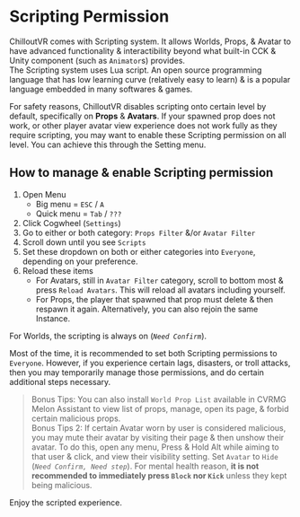 # Scripting Permission

ChilloutVR comes with Scripting system. It allows Worlds, Props, & Avatar to have advanced functionality & interactibility beyond what built-in CCK & Unity component (such as `Animator`s) provides.  
The Scripting system uses Lua script. An open source programming language that has low learning curve (relatively easy to learn) & is a popular language embedded in many softwares & games.

For safety reasons, ChilloutVR disables scripting onto certain level by default, specifically on **Props** & **Avatars**. If your spawned prop does not work, or other player avatar view experience does not work fully as they require scripting, you may want to enable these Scripting permission on all level. You can achieve this through the Setting menu.

## How to manage & enable Scripting permission

1. Open Menu
    - Big menu = `ESC` / `A`
    - Quick menu = `Tab` / `???`
1. Click Cogwheel (`Settings`)
1. Go to either or both category: `Props Filter` &/or `Avatar Filter`
1. Scroll down until you see `Scripts`
1. Set these dropdown on both or either categories into `Everyone`, depending on your preference.
1. Reload these items
    - For Avatars, still in `Avatar Filter` category, scroll to bottom most & press `Reload Avatars`. This will reload all avatars including yourself.
    - For Props, the player that spawned that prop must delete & then respawn it again. Alternatively, you can also rejoin the same Instance.

For Worlds, the scripting is always on (*`Need Confirm`*).

Most of the time, it is recommended to set both Scripting permissions to `Everyone`. However, if you experience certain lags, disasters, or troll attacks, then you may temporarily manage those permissions, and do certain additional steps necessary.

> Bonus Tips: You can also install `World Prop List` available in CVRMG Melon Assistant to view list of props, manage, open its page, & forbid certain malicious props.  
> Bonus Tips 2: If certain Avatar worn by user is considered malicious, you may mute their avatar by visiting their page & then unshow their avatar. To do this, open any menu, Press & Hold Alt while aiming to that user & click, and view their visibility setting. Set `Avatar` to `Hide` (*`Need Confirm, Need step`*). For mental health reason, **it is not recommended to immediately press `Block` nor `Kick`** unless they kept being malicious.

Enjoy the scripted experience.